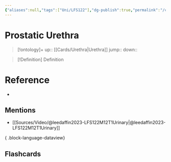 ```yaml
---
{"aliases":null,"tags":["Uni/LFS122"],"dg-publish":true,"permalink":"/cards/prostatic-urethra/","dgPassFrontmatter":true}
---
```


# Prostatic Urethra

> [!ontology]+
> up:: [[Cards/Urethra\|Urethra]]
> jump:: 
> down:: 

> [!Definition] Definition

# Reference

- 

## Mentions

- [[Sources/Video/@leedaffin2023-LFS122M12T1Urinary\|@leedaffin2023-LFS122M12T1Urinary]]

{ .block-language-dataview}

## Flashcards
